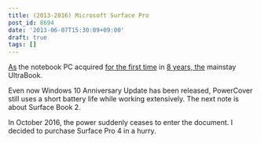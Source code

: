 ```yaml
---
title: (2013-2016) Microsoft Surface Pro
post_id: 8694
date: '2013-06-07T15:30:09+09:00'
draft: true
tags: []
---
```


[As](https://danmaq.com/palx190dr) the notebook PC acquired [for the first time](https://danmaq.com/palx190dr) in [8 years, the](https://danmaq.com/palx190dr) mainstay UltraBook.

Even now Windows 10 Anniversary Update has been released, PowerCover still uses a short battery life while working extensively. The next note is about Surface Book 2.

In October 2016, the power suddenly ceases to enter the document. I decided to purchase Surface Pro 4 in a hurry.
